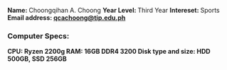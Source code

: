 <b>Name: </b>Choongqihan A. Choong
<b>Year Level: </b>Third Year
<b>Intereset: </b>Sports
<b>Email address: <b/>qcachoong@tip.edu.ph
### Computer Specs:
<b>CPU: </b>Ryzen 2200g
<b>RAM: </b>16GB DDR4 3200
<b>Disk type and size: </b>HDD 500GB, SSD 256GB
